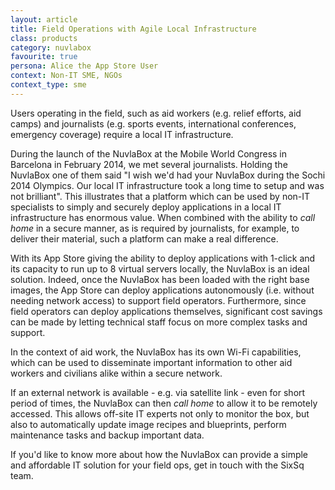 ```yaml
---
layout: article
title: Field Operations with Agile Local Infrastructure
class: products
category: nuvlabox
favourite: true
persona: Alice the App Store User
context: Non-IT SME, NGOs
context_type: sme
---
```


Users operating in the field, such as aid workers (e.g. relief efforts, aid camps) and journalists (e.g. sports events, international conferences, emergency coverage) require a local IT infrastructure.

During the launch of the NuvlaBox at the Mobile World Congress in Barcelona in February 2014, we met several journalists. Holding the NuvlaBox one of them said "I wish we'd had your NuvlaBox during the Sochi 2014 Olympics. Our local IT infrastructure took a long time to setup and was not brilliant". This illustrates that a platform which can be used by non-IT specialists to simply and securely deploy applications in a local IT infrastructure has enormous value. When combined with the ability to *call home* in a secure manner, as is required by journalists, for example, to deliver their material, such a platform can make a real difference.

With its App Store giving the ability to deploy applications with 1-click and its capacity to run up to 8 virtual servers locally, the NuvlaBox is an ideal solution. Indeed, once the NuvlaBox has been loaded with the right base images, the App Store can deploy applications autonomously (i.e. without needing network access) to support field operators. Furthermore, since field operators can deploy applications themselves, significant cost savings can be made by letting technical staff focus on more complex tasks and support.

In the context of aid work, the NuvlaBox has its own Wi-Fi capabilities, which can be used to disseminate important information to other aid workers and civilians alike within a secure network.

If an external network is available - e.g. via satellite link - even for short period of times, the NuvlaBox can then *call home* to allow it to be remotely accessed. This allows off-site IT experts not only to monitor the box, but also to automatically update image recipes and blueprints, perform maintenance tasks and backup important data.


If you'd like to know more about how the NuvlaBox can provide a simple and affordable IT solution for your field ops, get in touch with the SixSq team.